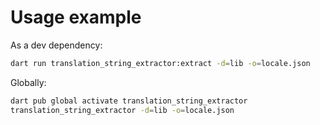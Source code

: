 # Usage example

As a dev dependency:

```bash 
dart run translation_string_extractor:extract -d=lib -o=locale.json
```

Globally:

```bash
dart pub global activate translation_string_extractor
translation_string_extractor -d=lib -o=locale.json
```